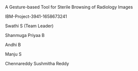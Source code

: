 A Gesture-based Tool for Sterile Browsing of Radiology Images

IBM-Project-3941-1658673241

Swathi S (Team Leader)

Shanmuga Priyaa B

Andhi B

Manju S

Chennareddy Sushmitha Reddy


